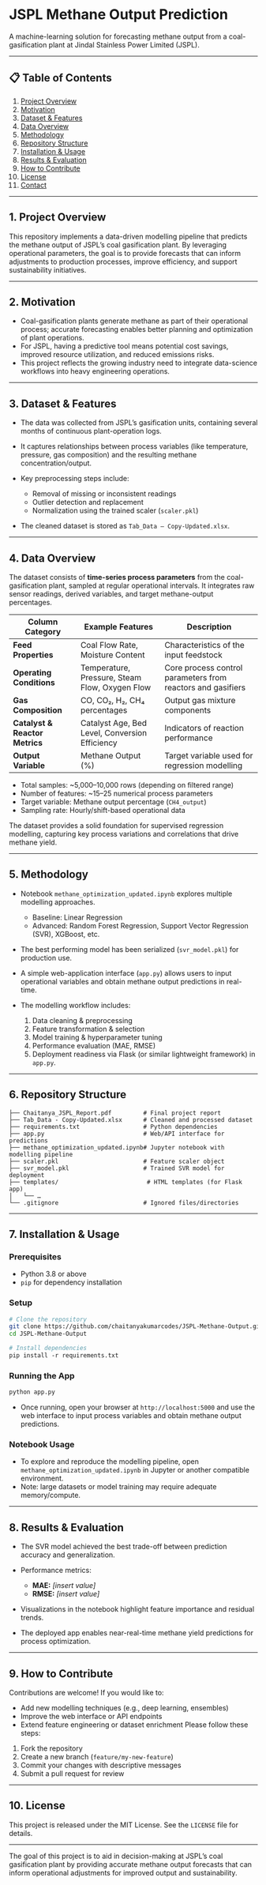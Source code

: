 # JSPL Methane Output Prediction

A machine-learning solution for forecasting methane output from a coal-gasification plant at Jindal Stainless Power Limited (JSPL).

---

## 📋 Table of Contents

1. [Project Overview](#project-overview)
2. [Motivation](#motivation)
3. [Dataset & Features](#dataset-features)
4. [Data Overview](#data-overview)
5. [Methodology](#methodology)
6. [Repository Structure](#repository-structure)
7. [Installation & Usage](#installation-usage)
8. [Results & Evaluation](#results-evaluation)
9. [How to Contribute](#how-to-contribute)
10. [License](#license)
11. [Contact](#contact)

---

## 1. Project Overview

This repository implements a data-driven modelling pipeline that predicts the methane output of JSPL’s coal gasification plant. By leveraging operational parameters, the goal is to provide forecasts that can inform adjustments to production processes, improve efficiency, and support sustainability initiatives.

---

## 2. Motivation

* Coal-gasification plants generate methane as part of their operational process; accurate forecasting enables better planning and optimization of plant operations.
* For JSPL, having a predictive tool means potential cost savings, improved resource utilization, and reduced emissions risks.
* This project reflects the growing industry need to integrate data-science workflows into heavy engineering operations.

---

## 3. Dataset & Features

* The data was collected from JSPL’s gasification units, containing several months of continuous plant-operation logs.
* It captures relationships between process variables (like temperature, pressure, gas composition) and the resulting methane concentration/output.
* Key preprocessing steps include:

  * Removal of missing or inconsistent readings
  * Outlier detection and replacement
  * Normalization using the trained scaler (`scaler.pkl`)
* The cleaned dataset is stored as `Tab_Data – Copy-Updated.xlsx`.

---

## 4. Data Overview

The dataset consists of **time-series process parameters** from the coal-gasification plant, sampled at regular operational intervals. It integrates raw sensor readings, derived variables, and target methane-output percentages.

| Column Category                | Example Features                               | Description                                                 |
| ------------------------------ | ---------------------------------------------- | ----------------------------------------------------------- |
| **Feed Properties**            | Coal Flow Rate, Moisture Content               | Characteristics of the input feedstock                      |
| **Operating Conditions**       | Temperature, Pressure, Steam Flow, Oxygen Flow | Core process control parameters from reactors and gasifiers |
| **Gas Composition**            | CO, CO₂, H₂, CH₄ percentages                   | Output gas mixture components                               |
| **Catalyst & Reactor Metrics** | Catalyst Age, Bed Level, Conversion Efficiency | Indicators of reaction performance                          |
| **Output Variable**            | Methane Output (%)                             | Target variable used for regression modelling               |

* Total samples: ~5,000–10,000 rows (depending on filtered range)
* Number of features: ~15–25 numerical process parameters
* Target variable: Methane output percentage (`CH4_output`)
* Sampling rate: Hourly/shift-based operational data

The dataset provides a solid foundation for supervised regression modelling, capturing key process variations and correlations that drive methane yield.

---

## 5. Methodology

* Notebook `methane_optimization_updated.ipynb` explores multiple modelling approaches.

  * Baseline: Linear Regression
  * Advanced: Random Forest Regression, Support Vector Regression (SVR), XGBoost, etc.
* The best performing model has been serialized (`svr_model.pkl`) for production use.
* A simple web-application interface (`app.py`) allows users to input operational variables and obtain methane output predictions in real-time.
* The modelling workflow includes:

  1. Data cleaning & preprocessing
  2. Feature transformation & selection
  3. Model training & hyperparameter tuning
  4. Performance evaluation (MAE, RMSE)
  5. Deployment readiness via Flask (or similar lightweight framework) in `app.py`.

---

## 6. Repository Structure

```
├── Chaitanya_JSPL_Report.pdf         # Final project report  
├── Tab_Data - Copy-Updated.xlsx      # Cleaned and processed dataset  
├── requirements.txt                  # Python dependencies  
├── app.py                            # Web/API interface for predictions  
├── methane_optimization_updated.ipynb# Jupyter notebook with modelling pipeline  
├── scaler.pkl                        # Feature scaler object  
├── svr_model.pkl                     # Trained SVR model for deployment  
├── templates/                         # HTML templates (for Flask app)  
│   └── …  
└── .gitignore                        # Ignored files/directories  
```

---

## 7. Installation & Usage

### Prerequisites

* Python 3.8 or above
* `pip` for dependency installation

### Setup

```bash
# Clone the repository
git clone https://github.com/chaitanyakumarcodes/JSPL-Methane-Output.git
cd JSPL-Methane-Output

# Install dependencies
pip install ‐r requirements.txt
```

### Running the App

```bash
python app.py
```

* Once running, open your browser at `http://localhost:5000` and use the web interface to input process variables and obtain methane output predictions.

### Notebook Usage

* To explore and reproduce the modelling pipeline, open `methane_optimization_updated.ipynb` in Jupyter or another compatible environment.
* Note: large datasets or model training may require adequate memory/compute.

---

## 8. Results & Evaluation

* The SVR model achieved the best trade-off between prediction accuracy and generalization.
* Performance metrics:

  * **MAE:** *[insert value]*
  * **RMSE:** *[insert value]*
* Visualizations in the notebook highlight feature importance and residual trends.
* The deployed app enables near-real-time methane yield predictions for process optimization.

---

## 9. How to Contribute

Contributions are welcome! If you would like to:

* Add new modelling techniques (e.g., deep learning, ensembles)
* Improve the web interface or API endpoints
* Extend feature engineering or dataset enrichment
  Please follow these steps:

1. Fork the repository
2. Create a new branch (`feature/my-new-feature`)
3. Commit your changes with descriptive messages
4. Submit a pull request for review

---

## 10. License

This project is released under the MIT License. See the `LICENSE` file for details.

---

The goal of this project is to aid in decision-making at JSPL’s coal gasification plant by providing accurate methane output forecasts that can inform operational adjustments for improved output and sustainability.
